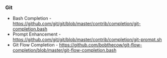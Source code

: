 ### Git

* Bash Completion     - https://github.com/git/git/blob/master/contrib/completion/git-completion.bash
* Prompt Enhancement  - https://github.com/git/git/blob/master/contrib/completion/git-prompt.sh
* Git Flow Completion - https://github.com/bobthecow/git-flow-completion/blob/master/git-flow-completion.bash
